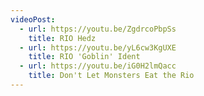 ```yaml
---
videoPost:
  - url: https://youtu.be/ZgdrcoPbpSs
    title: RIO Hedz
  - url: https://youtu.be/yL6cw3KgUXE
    title: RIO 'Goblin' Ident
  - url: https://youtu.be/iG0H2lmQacc
    title: Don't Let Monsters Eat the Rio
---
```

